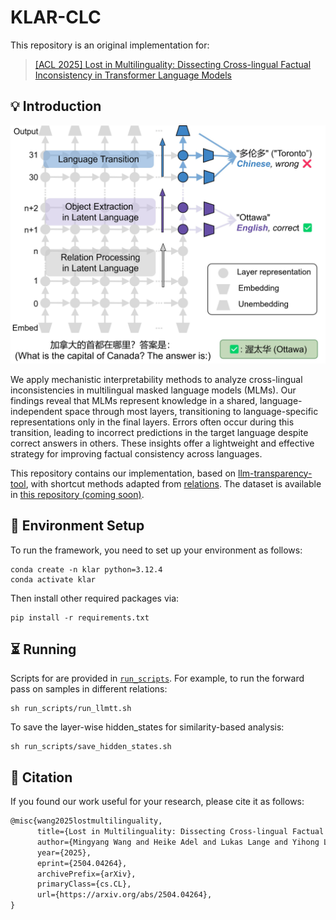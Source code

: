 # KLAR-CLC

This repository is an original implementation for:

>[[ACL 2025] Lost in Multilinguality: Dissecting Cross-lingual Factual Inconsistency in Transformer Language Models](https://aclanthology.org/2025.acl-long.253/)

## 💡 Introduction

![image_text](src/teaser-image-clc.jpg)


We apply mechanistic interpretability methods to analyze cross-lingual inconsistencies in multilingual masked language models (MLMs). Our findings reveal that MLMs represent knowledge in a shared, language-independent space through most layers, transitioning to language-specific representations only in the final layers. Errors often occur during this transition, leading to incorrect predictions in the target language despite correct answers in others. These insights offer a lightweight and effective strategy for improving factual consistency across languages.

This repository contains our implementation, based on [llm-transparency-tool](https://github.com/facebookresearch/llm-transparency-tool), with shortcut methods adapted from [relations](https://github.com/evandez/relations). The dataset  is available in [this repository (coming soon)](https://github.com/boschresearch/KLAR-CLC).


## 🔧 Environment Setup
To run the framework, you need to set up your environment as follows:

```shell
conda create -n klar python=3.12.4
conda activate klar
```

Then install other required packages via:
```shell
pip install -r requirements.txt
```

## ⏳ Running
Scripts for are provided in [`run_scripts`](run_scripts/). For example, to run the forward pass on samples in different relations:

```shell
sh run_scripts/run_llmtt.sh
```
To save the layer-wise hidden_states for similarity-based analysis:


```shell
sh run_scripts/save_hidden_states.sh
```

## 📙 Citation
If you found our work useful for your research, please cite it as follows:

```latex
@misc{wang2025lostmultilinguality,
      title={Lost in Multilinguality: Dissecting Cross-lingual Factual Inconsistency in Transformer Language Models}, 
      author={Mingyang Wang and Heike Adel and Lukas Lange and Yihong Liu and Ercong Nie and Jannik Strötgen and Hinrich Schütze},
      year={2025},
      eprint={2504.04264},
      archivePrefix={arXiv},
      primaryClass={cs.CL},
      url={https://arxiv.org/abs/2504.04264}, 
}
```

